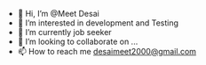 - 👋 Hi, I’m @Meet Desai
- 👀 I’m interested in development and Testing
- 🌱 I’m currently job seeker
- 💞️ I’m looking to collaborate on ...
- 📫 How to reach me desaimeet2000@gmail.com

<!---
desaimeet2000/desaimeet2000 is a ✨ special ✨ repository because its `README.md` (this file) appears on your GitHub profile.
You can click the Preview link to take a look at your changes.
--->

